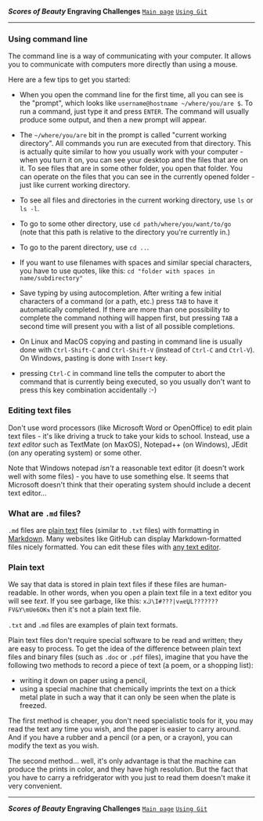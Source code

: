 **_Scores of Beauty_ Engraving Challenges**
[`Main page`](README.md)
[`Using Git`](4-using-git.md)

-------------------------------------------


### Using command line

The command line is a way of communicating with your computer.  It allows you to communicate with computers more directly than using a mouse.

Here are a few tips to get you started:

- When you open the command line for the first time, all you can see is the
  "prompt", which looks like `username@hostname ~/where/you/are $`.
  To run a command, just type it and press `ENTER`.  The command will usually
  produce some output, and then a new prompt will appear.

- The `~/where/you/are` bit in the prompt is called "current working directory".
  All commands you run are executed from that directory.  This is actually quite
  similar to how you usually work with your computer - when you turn it on, you
  can see your desktop and the files that are on it.  To see files that are in
  some other folder, you open that folder.  You can operate on the files that
  you can see in the currently opened folder - just like current working directory.

- To see all files and directories in the current working directory, use `ls` or `ls -l`.

- To go to some other directory, use `cd path/where/you/want/to/go`  
  (note that this path is relative to the directory you're currently in.)

- To go to the parent directory, use `cd ..`.

- If you want to use filenames with spaces and similar special characters,
  you have to use quotes, like this: `cd "folder with spaces in name/subdirectory"`

- Save typing by using autocompletion.  After writing a few initial characters
  of a command (or a path, etc.) press `TAB` to have it automatically completed.
  If there are more than one possibility to complete the command nothing will happen
  first, but pressing `TAB` a second time will present you with a list of all
  possible completions.

- On Linux and MacOS copying and pasting in command line is usually done
  with `Ctrl-Shift-C` and `Ctrl-Shift-V` (instead of `Ctrl-C` and `Ctrl-V`).
  On Windows, pasting is done with `Insert` key.

- pressing `Ctrl-C` in command line tells the computer to abort the command
  that is currently being executed, so you usually don't want to press this
  key combination accidentally :-)


### Editing text files

Don't use word processors (like Microsoft Word or OpenOffice) to edit plain text files - it's like driving a truck to take your kids to school.  Instead, use a _text editor_ such as TextMate (on MaxOS), Notepad++ (on Windows), JEdit (on any operating system) or some other.

Note that Windows notepad _isn't_ a reasonable text editor (it doesn't work well with some files) - you have to use something else.  It seems that Microsoft doesn't think that their operating system should include a decent text editor...


### What are `.md` files?

`.md` files are [plain text](miscellaneous.md#plain-text) files (similar to `.txt` files) with formatting in [Markdown](http://en.wikipedia.org/wiki/Markdown).  Many websites like GitHub can display Markdown-formatted files nicely formatted.  You can edit these files with [any text editor](miscellaneous.md#editing-text-files).


### Plain text

We say that data is stored in plain text files if these files are human-readable.  In other words, when you open a plain text file in a text editor you will see _text_.  If you see garbage, like this: `xڭ\I#???|vܗɐЏL???????FV&Y\mUe6OKҡ` then it's not a plain text file.

`.txt` and `.md` files are examples of plain text formats.

Plain text files don't require special software to be read and written; they are easy to process.  To get the idea of the difference between plain text files and binary files (such as `.doc` or `.pdf` files), imagine that you have the following two methods to record a piece of text (a poem, or a shopping list):
* writing it down on paper using a pencil,
* using a special machine that chemically imprints the text on a thick metal plate in such a way that it can only be seen when the plate is freezed.

The first method is cheaper, you don't need specialistic tools for it, you may read the text any time you wish, and the paper is easier to carry around.  And if you have a rubber and a pencil (or a pen, or a crayon), you can modify the text as you wish.

The second method... well, it's only advantage is that the machine can produce the prints in color, and they have high resolution.  But the fact that you have to carry a refridgerator with you just to read them doesn't make it very convenient.


-------------------------------------------
**_Scores of Beauty_ Engraving Challenges**
[`Main page`](README.md)
[`Using Git`](4-using-git.md)
